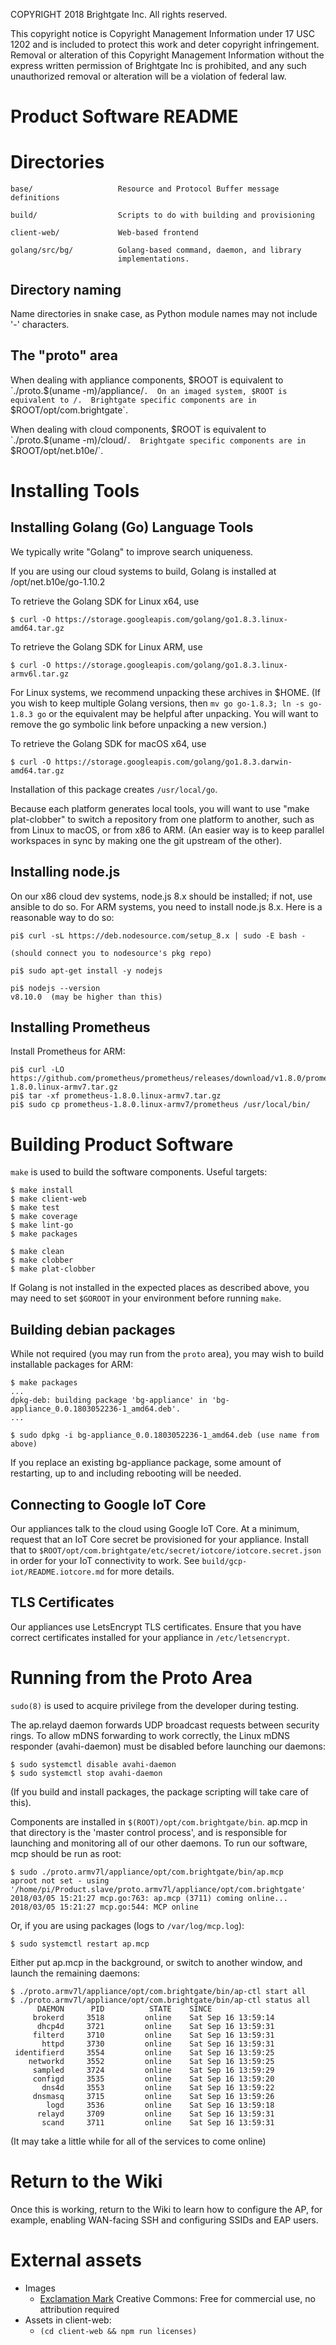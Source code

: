 
COPYRIGHT 2018 Brightgate Inc. All rights reserved.

This copyright notice is Copyright Management Information under 17 USC 1202
and is included to protect this work and deter copyright infringement.
Removal or alteration of this Copyright Management Information without the
express written permission of Brightgate Inc is prohibited, and any
such unauthorized removal or alteration will be a violation of federal law.


# Product Software README

# Directories

```
base/                   Resource and Protocol Buffer message definitions

build/                  Scripts to do with building and provisioning

client-web/             Web-based frontend

golang/src/bg/          Golang-based command, daemon, and library
                        implementations.
```

## Directory naming

Name directories in snake case, as Python module names may not include
'-' characters.

## The "proto" area

When dealing with appliance components, $ROOT is equivalent to
`./proto.$(uname -m)/appliance/`.  On an imaged system, $ROOT is
equivalent to /.  Brightgate specific components are in
`$ROOT/opt/com.brightgate`.

When dealing with cloud components, $ROOT is equivalent to
`./proto.$(uname -m)/cloud/`.  Brightgate specific components are in
`$ROOT/opt/net.b10e/`.

# Installing Tools

## Installing Golang (Go) Language Tools

We typically write "Golang" to improve search uniqueness.

If you are using our cloud systems to build, Golang is installed at
/opt/net.b10e/go-1.10.2

To retrieve the Golang SDK for Linux x64, use

```
$ curl -O https://storage.googleapis.com/golang/go1.8.3.linux-amd64.tar.gz
```

To retrieve the Golang SDK for Linux ARM, use

```
$ curl -O https://storage.googleapis.com/golang/go1.8.3.linux-armv6l.tar.gz
```

For Linux systems, we recommend unpacking these archives in $HOME.  (If
you wish to keep multiple Golang versions, then `mv go go-1.8.3; ln -s
go-1.8.3 go` or the equivalent may be helpful after unpacking.  You will
want to remove the go symbolic link before unpacking a new version.)

To retrieve the Golang SDK for macOS x64, use

```
$ curl -O https://storage.googleapis.com/golang/go1.8.3.darwin-amd64.tar.gz
```

Installation of this package creates `/usr/local/go`.

Because each platform generates local tools, you will want to use "make
plat-clobber" to switch a repository from one platform to another, such as from
Linux to macOS, or from x86 to ARM.  (An easier way is to keep parallel
workspaces in sync by making one the git upstream of the other).

## Installing node.js

On our x86 cloud dev systems, node.js 8.x should be installed; if not, use
ansible to do so.  For ARM systems, you need to install node.js 8.x.  Here is a
reasonable way to do so:

```
pi$ curl -sL https://deb.nodesource.com/setup_8.x | sudo -E bash -

(should connect you to nodesource's pkg repo)

pi$ sudo apt-get install -y nodejs

pi$ nodejs --version
v8.10.0  (may be higher than this)
```

## Installing Prometheus

Install Prometheus for ARM:

```
pi$ curl -LO https://github.com/prometheus/prometheus/releases/download/v1.8.0/prometheus-1.8.0.linux-armv7.tar.gz
pi$ tar -xf prometheus-1.8.0.linux-armv7.tar.gz
pi$ sudo cp prometheus-1.8.0.linux-armv7/prometheus /usr/local/bin/
```

# Building Product Software

`make` is used to build the software components.  Useful targets:

```
$ make install
$ make client-web
$ make test
$ make coverage
$ make lint-go
$ make packages

$ make clean
$ make clobber
$ make plat-clobber
```

If Golang is not installed in the expected places as described above, you may
need to set `$GOROOT` in your environment before running `make`.

## Building debian packages

While not required (you may run from the `proto` area), you may wish to build
installable packages for ARM:

```
$ make packages
...
dpkg-deb: building package 'bg-appliance' in 'bg-appliance_0.0.1803052236-1_amd64.deb'.
...

$ sudo dpkg -i bg-appliance_0.0.1803052236-1_amd64.deb (use name from above)

```

If you replace an existing bg-appliance package, some amount of restarting, up
to and including rebooting will be needed.

## Connecting to Google IoT Core

Our appliances talk to the cloud using Google IoT Core.  At a minimum, request
that an IoT Core secret be provisioned for your appliance.  Install that to
`$ROOT/opt/com.brightgate/etc/secret/iotcore/iotcore.secret.json`
in order for your IoT connectivity to work.  See
`build/gcp-iot/README.iotcore.md` for more details.

## TLS Certificates

Our appliances use LetsEncrypt TLS certificates.  Ensure that you have
correct certificates installed for your appliance in `/etc/letsencrypt`.

# Running from the Proto Area

`sudo(8)` is used to acquire privilege from the developer during testing.

The ap.relayd daemon forwards UDP broadcast requests between security rings.
To allow mDNS forwarding to work correctly, the Linux mDNS responder
(avahi-daemon) must be disabled before launching our daemons:

```
$ sudo systemctl disable avahi-daemon
$ sudo systemctl stop avahi-daemon
```

(If you build and install packages, the package scripting will take care of
this).

Components are installed in `$(ROOT)/opt/com.brightgate/bin`.  ap.mcp in that
directory is the 'master control process', and is responsible for launching and
monitoring all of our other daemons.  To run our software, mcp should be run as
root:

```
$ sudo ./proto.armv7l/appliance/opt/com.brightgate/bin/ap.mcp
aproot not set - using '/home/pi/Product.slave/proto.armv7l/appliance/opt/com.brightgate'
2018/03/05 15:21:27 mcp.go:763: ap.mcp (3711) coming online...
2018/03/05 15:21:27 mcp.go:544: MCP online
```

Or, if you are using packages (logs to `/var/log/mcp.log`):
```
$ sudo systemctl restart ap.mcp
```

Either put ap.mcp in the background, or switch to another window, and launch
the remaining daemons:

```
$ ./proto.armv7l/appliance/opt/com.brightgate/bin/ap-ctl start all
$ ./proto.armv7l/appliance/opt/com.brightgate/bin/ap-ctl status all
      DAEMON      PID          STATE    SINCE
     brokerd     3518         online    Sat Sep 16 13:59:14
      dhcp4d     3721         online    Sat Sep 16 13:59:31
     filterd     3710         online    Sat Sep 16 13:59:31
       httpd     3730         online    Sat Sep 16 13:59:31
 identifierd     3554         online    Sat Sep 16 13:59:25
    networkd     3552         online    Sat Sep 16 13:59:25
     sampled     3724         online    Sat Sep 16 13:59:29
     configd     3535         online    Sat Sep 16 13:59:20
       dns4d     3553         online    Sat Sep 16 13:59:22
     dnsmasq     3715         online    Sat Sep 16 13:59:26
        logd     3536         online    Sat Sep 16 13:59:18
      relayd     3709         online    Sat Sep 16 13:59:31
       scand     3711         online    Sat Sep 16 13:59:31
```

(It may take a little while for all of the services to come online)

# Return to the Wiki

Once this is working, return to the Wiki to learn how to configure the AP,
for example, enabling WAN-facing SSH and configuring SSIDs and EAP users.

# External assets

- Images
  - [Exclamation Mark](https://pixabay.com/en/attention-warning-exclamation-mark-98513/)
	Creative Commons: Free for commercial use, no attribution required
- Assets in client-web:
  - `(cd client-web && npm run licenses)`
